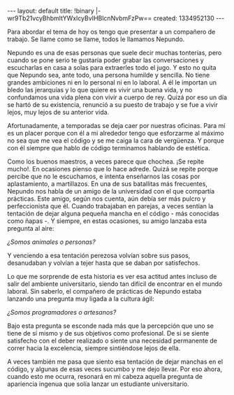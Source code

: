--- layout: default title: !binary |- wr9Tb21vcyBhbmltYWxlcyBvIHBlcnNvbmFzPw== created: 1334952130 --- 

Para abordar el tema de hoy os tengo que presentar a un compañero de trabajo.
Se llame como se llame, todos le llamamos Nepundo.

Nepundo es una de esas personas que suele decir muchas tonterías, pero cuando
se pone serio te gustaría poder grabar las conversaciones y escucharlas en
casa a solas para extraerles todo el jugo. Y esto no quita que Nepundo sea,
ante todo, una persona humilde y sencilla. No tiene grandes ambiciones ni en
lo personal ni en lo laboral. A él le importan un bledo las jerarquías y lo
que quiere es vivir una buena vida, y no confundamos una vida plena con vivir
a cuerpo de rey. Quizá por eso un día se hartó de su existencia, renunció a su
puesto de trabajo y se fue a vivir lejos, muy lejos de su anterior vida.

Afortunadamente, a temporadas se deja caer por nuestras oficinas. Para mí es
un placer porque con él a mi alrededor tengo que esforzarme al máximo no sea
que me vea el código y se me caiga la cara de vergüenza. Y porque con él
siempre que hablo de código terminamos hablando de estética.

Como los buenos maestros, a veces parece que chochea. ¡Se repite mucho!. En
ocasiones pienso que lo hace adrede. Quizá se repite porque percibe que no le
escuchamos, e intenta enseñarnos las cosas por aplastamiento, a martillazos.
En una de sus batallitas más frecuentes, Nepundo nos habla de un amigo de la
universidad con el que compartía prácticas. Este amigo, según nos cuenta, aún
debía ser más pulcro y perfeccionista que él. Cuando trabajaban en parejas, a
veces sentían la tentación de dejar alguna pequeña mancha en el código - más
conocidas como ñapas -. Y siempre, en estas ocasiones, su amigo lanzaba esta
pregunta al aire:

_¿Somos animales o personas?_

Y venciendo a esa tentación perezosa volvían sobre sus pasos, desanudaban y
volvían a tejer hasta que se daban por satisfechos.

Lo que me sorprende de esta historia es ver esa actitud antes incluso de salir
del ambiente universitario, siendo tan difícil de encontrar en el mundo
laboral. Sin saberlo, el compañero de prácticas de Nepundo estaba lanzando una
pregunta muy ligada a la cultura ágil:

_¿Somos programadores o artesanos?_

Bajo esta pregunta se esconde nada más que la percepción que uno se tiene de
sí mismo y de sus objetivos como profesional. De si se siente satisfecho con
el deber realizado o siente una necesidad permanente de correr hacia la
excelencia, siempre sintiéndose lejos de ella.

A veces también me pasa que siento esa tentación de dejar manchas en el
código, y algunas de esas veces sucumbo y me dejo llevar. Por eso ahora,
cuando esto me ocurra, resonará en mi cabeza aquella pregunta de apariencia
ingenua que solía lanzar un estudiante universitario.

